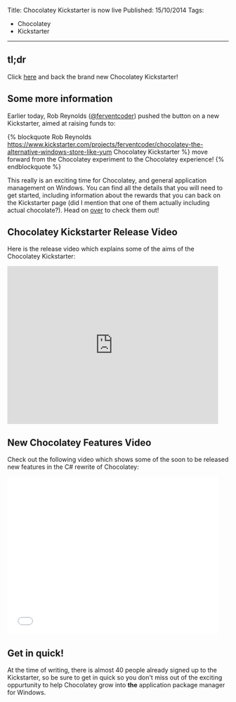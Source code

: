 Title: Chocolatey Kickstarter is now live
Published: 15/10/2014
Tags: 
  - Chocolatey
  - Kickstarter
---

## tl;dr
Click [here](https://www.kickstarter.com/projects/ferventcoder/chocolatey-the-alternative-windows-store-like-yum) and back the brand new Chocolatey Kickstarter!

<!--more-->

## Some more information
Earlier today, Rob Reynolds ([@ferventcoder](https://twitter.com/ferventcoder)) pushed the button on a new Kickstarter, aimed at raising funds to:

{% blockquote Rob Reynolds https://www.kickstarter.com/projects/ferventcoder/chocolatey-the-alternative-windows-store-like-yum Chocolatey Kickstarter %}
move forward from the Chocolatey experiment to the Chocolatey experience!
{% endblockquote %}

This really is an exciting time for Chocolatey, and general application management on Windows.  You can find all the details that you will need to get started, including information about the rewards that you can back on the Kickstarter page (did I mention that one of them actually including actual chocolate?).  Head on [over](https://www.kickstarter.com/projects/ferventcoder/chocolatey-the-alternative-windows-store-like-yum) to check them out!

## Chocolatey Kickstarter Release Video
Here is the release video which explains some of the aims of the Chocolatey Kickstarter:

<div class="video-container">
    <iframe width="480" height="360" src="https://www.kickstarter.com/projects/ferventcoder/chocolatey-the-alternative-windows-store-like-yum/widget/video.html" frameborder="0" scrolling="no"> </iframe>
</div>

## New Chocolatey Features Video
Check out the following video which shows some of the soon to be released new features in the C# rewrite of Chocolatey:

<div class="video-container">
    <iframe width="480" height="360" src="//www.youtube.com/embed/sm_U53sxt2c" frameborder="0" allowfullscreen></iframe>
</div>

## Get in quick!
At the time of writing, there is almost 40 people already signed up to the Kickstarter, so be sure to get in quick so you don't miss out of the exciting oppurtunity to help Chocolatey grow into **the** application package manager for Windows.
